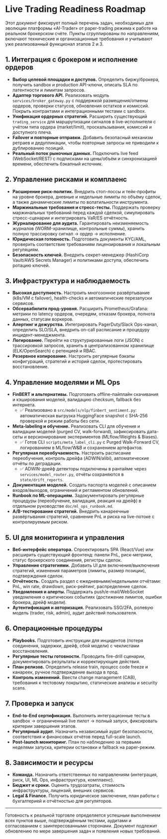 # Live Trading Readiness Roadmap

Этот документ фиксирует полный перечень задач, необходимых для эволюции платформы «AI-Trader» от paper-trading режима к работе на реальном брокерском счёте. Пункты сгруппированы по направлениям, включают технические и организационные требования и учитывают уже реализованный функционал этапов 2 и 3.

## 1. Интеграция с брокером и исполнение ордеров
- **Выбор целевой площадки и доступов.** Определить биржу/брокера, получить sandbox и production API-ключи, описать SLA по латентности и лимитам запросов.
- **Адаптер торгового API.** Реализовать модуль `services/broker_gateway.py` с поддержкой размещения/отмены ордеров, проверки статусов, обновления остатков и комиссий. Покрыть контрактами и интеграционными тестами с sandbox.
- **Унификация ордерных стратегий.** Расширить существующий `trading_service` для маршрутизации сигналов в live-исполнителя с учётом типа ордера (market/limit), проскальзывания, комиссий и доступного плеча.
- **Failover и повторные отправки.** Добавить безопасный механизм ретраев и дедупликации, чтобы повторные запросы не приводили к дублированию позиций.
- **Реальный поток рыночных данных.** Подключить live feed (WebSocket/REST) с подписками на цены/объём и синхронизацией времени, обеспечить бэкапный источник.

## 2. Управление рисками и комплаенс
- **Расширение риск-политик.** Внедрить стоп-лоссы и тейк-профиты на уровне брокера, дневные и недельные лимиты по объёму сделок, а также динамические лимиты по волатильности инструмента.
- **Маржинальные требования и стресс-тесты.** Поддержать проверку маржинальных требований перед каждой сделкой, симулировать стресс-сценарии и интегрировать VaR/ES отчётность.
- **Журналирование для аудита.** Гарантировать неизменяемость журналов (WORM-хранилище, контрольные суммы), хранить полную трассировку сигнал → ордер → исполнение.
- **Юридическая готовность.** Подготовить документы KYC/AML, проверить соответствие требованиям лицензирования и локальным регуляциям.
- **Безопасность ключей.** Внедрить секрет-менеджер (HashiCorp Vault/AWS Secrets Manager) и политиками доступа, обеспечить ротацию ключей.

## 3. Инфраструктура и наблюдаемость
- **Высокая доступность.** Настроить многозонное развёртывание (k8s/VM с failover), health-checks и автоматические перезапуски сервисов.
- **Обсервабилити прод-уровня.** Расширить Prometheus/Grafana: метрики по latency ордеров, очередям, отказам брокера, полнота данных, статусам воркеров.
- **Алертинг и дежурства.** Интегрировать PagerDuty/Slack Ops-канал, определить SLO/SLA, внедрить on-call расписание и процедуру инцидент-менеджмента.
- **Логирование.** Перейти на структурированные логи (JSON) с трассировкой запросов, хранить в централизованном хранилище (ELK/OpenSearch) с ретенцией и RBAC.
- **Резервное копирование.** Настроить регулярные бэкапы конфигураций, стратегий и историй сделок, протестировать восстановление.

## 4. Управление моделями и ML Ops
- **FinBERT и альтернативы.** Подготовить offline-пайплайн скачивания и кэширования моделей, валидацию checksum, fallback без интернета.
  - ✅ Реализовано в `src/models/nlp/finbert_sentiment.py`: автоматическая выгрузка HuggingFace snapshot c SHA-256 проверкой и режим работы без сети.
- **Meta-labeling и обучение.** Реализовать CLI для обучения и валидации моделей (purged CV, walk-forward), зафиксировать дата-сеты и версионирование экспериментов (MLflow/Weights & Biases).
  - ✅ Готов CLI `scripts/meta_label_cli.py` с Purged Walk-Forward CV, логированием в MLflow/W&B и сохранением артефактов.
- **Регулярная переобучаемость.** Настроить расписание переобучения, контроль дрейфа (ADWIN/alibi), автоматические отчёты по деградации.
  - ✅ ADWIN-дрейф детекторы подключены в рантайме через `services/model_router.py`, отчёты сохраняются в `state/drift_reports`.
- **Документация моделей.** Создать паспорта моделей с описанием входов/выходов, ограничений и регламентом обновлений.
- **Runbook по ML-операциям.** Задокументировать регулярные процедуры (переобучение, валидация, реакция на дрейф) в отдельном руководстве `doc/ml_ops_runbook.md`.
- **A/B-тестирование стратегий.** Внедрить канареечные развёртывания стратегий, сравнение PnL и риска на live-потоке с контролируемым риском.

## 5. UI для мониторинга и управления
- **Веб-интерфейс оператора.** Спроектировать SPA (React/Vue) или расширить существующий фронтенд: панели PnL, риск-метрики, статус брокерского соединения, регистры сделок.
- **Управление стратегиями.** Добавить UI для включения/выключения стратегий, изменения параметров (лимиты, размер позиции), подтверждения сделок.
- **Отчётность.** Создать раздел с ежедневными/недельными отчётами: PnL, win rate, drawdown, риск-рейтинг, распределение сделок.
- **Уведомления и алерты.** Поддержать push/e-mail/WebSocket уведомления о критических событиях (достижение лимитов, ошибки брокера, дрейф модели).
- **Аутентификация и авторизация.** Реализовать SSO/2FA, ролевую модель (trader, risk, admin), аудит действий пользователя.

## 6. Операционные процедуры
- **Playbooks.** Подготовить инструкции для инцидентов (потеря соединения, задержки, дрейф, сбой модели) с чеклистами восстановления.
- **Регулярные тесты готовности.** Проводить fire-drill сценарии, документировать результаты и корректирующие действия.
- **План релизов.** Определить release train, процесс code freeze и канареек, ручное подтверждение выхода в прод.
- **Контроль изменений.** Ввести change management (CAB), требования к тестовому покрытию, статические анализы и security scans.

## 7. Проверка и запуск
- **End-to-End сертификация.** Выполнить интеграционные тесты в sandbox → ограниченный live пилот → полный запуск, фиксировать критерии завершения этапов.
- **Регулярный аудит.** Назначить независимый аудит безопасности, соответствия и финансовых отчётов перед full-scale launch.
- **Post-launch мониторинг.** План по наблюдению за первыми неделями запуска, критерии остановки и fallback на paper-режим.

## 8. Зависимости и ресурсы
- **Команда.** Назначить ответственных по направлениям (интеграция, риск, UI, ML Ops, инфраструктура, комплаенс).
- **Бюджет и сроки.** Оценить трудозатраты, стоимость инфраструктуры, лицензий, внешних сервисов.
- **Legal & Finance.** Получить юридическое заключение, план работы с бухгалтерией и отчётностью для регуляторов.

---

Готовность к реальной торговле определяется успешным выполнением всех пунктов выше, подтверждённым тестами, аудитами и согласованием с заинтересованными сторонами. Документ подлежит обновлению по мере завершения задач и появления новых требований.
